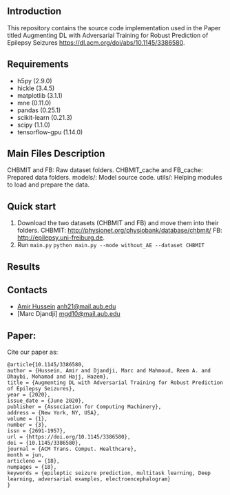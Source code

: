 ## Introduction

This repository contains the source code implementation used in the Paper titled Augmenting DL with Adversarial Training for Robust Prediction of Epilepsy Seizures https://dl.acm.org/doi/abs/10.1145/3386580.

## Requirements

* h5py (2.9.0)
* hickle (3.4.5)
* matplotlib (3.1.1)
* mne (0.11.0)
* pandas (0.25.1)
* scikit-learn (0.21.3)
* scipy (1.1.0)
* tensorflow-gpu (1.14.0)

## Main Files Description

CHBMIT and FB: Raw dataset folders. 
CHBMIT_cache and FB_cache: Prepared data folders.
models/: Model source code.
utils/: Helping modules to load and prepare the data.


## Quick start

1. Download the two datasets (CHBMIT and FB) and move them into their folders.
    CHBMIT: http://physionet.org/physiobank/database/chbmit/
    FB: http://epilepsy.uni-freiburg.de.
2. Run ```main.py```
```python main.py --mode without_AE --dataset CHBMIT ```


## Results


## Contacts

- [Amir Hussein](https://github.com/AmirHussein96) anh21@mail.aub.edu 
- [Marc Djandji] mgd10@mail.aub.edu

## Paper:
Cite our paper as:

```
@article{10.1145/3386580,
author = {Hussein, Amir and Djandji, Marc and Mahmoud, Reem A. and Dhaybi, Mohamad and Hajj, Hazem},
title = {Augmenting DL with Adversarial Training for Robust Prediction of Epilepsy Seizures},
year = {2020},
issue_date = {June 2020},
publisher = {Association for Computing Machinery},
address = {New York, NY, USA},
volume = {1},
number = {3},
issn = {2691-1957},
url = {https://doi.org/10.1145/3386580},
doi = {10.1145/3386580},
journal = {ACM Trans. Comput. Healthcare},
month = jun,
articleno = {18},
numpages = {18},
keywords = {epileptic seizure prediction, multitask learning, Deep learning, adversarial examples, electroencephalogram}
}

```

